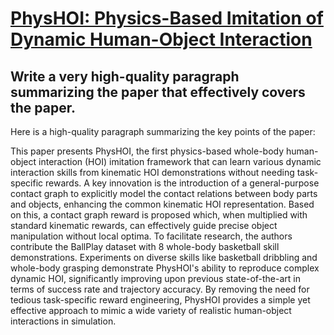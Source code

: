 # [PhysHOI: Physics-Based Imitation of Dynamic Human-Object Interaction](https://arxiv.org/abs/2312.04393)

## Write a very high-quality paragraph summarizing the paper that effectively covers the paper.

 Here is a high-quality paragraph summarizing the key points of the paper:

This paper presents PhysHOI, the first physics-based whole-body human-object interaction (HOI) imitation framework that can learn various dynamic interaction skills from kinematic HOI demonstrations without needing task-specific rewards. A key innovation is the introduction of a general-purpose contact graph to explicitly model the contact relations between body parts and objects, enhancing the common kinematic HOI representation. Based on this, a contact graph reward is proposed which, when multiplied with standard kinematic rewards, can effectively guide precise object manipulation without local optima. To facilitate research, the authors contribute the BallPlay dataset with 8 whole-body basketball skill demonstrations. Experiments on diverse skills like basketball dribbling and whole-body grasping demonstrate PhysHOI's ability to reproduce complex dynamic HOI, significantly improving upon previous state-of-the-art in terms of success rate and trajectory accuracy. By removing the need for tedious task-specific reward engineering, PhysHOI provides a simple yet effective approach to mimic a wide variety of realistic human-object interactions in simulation.
